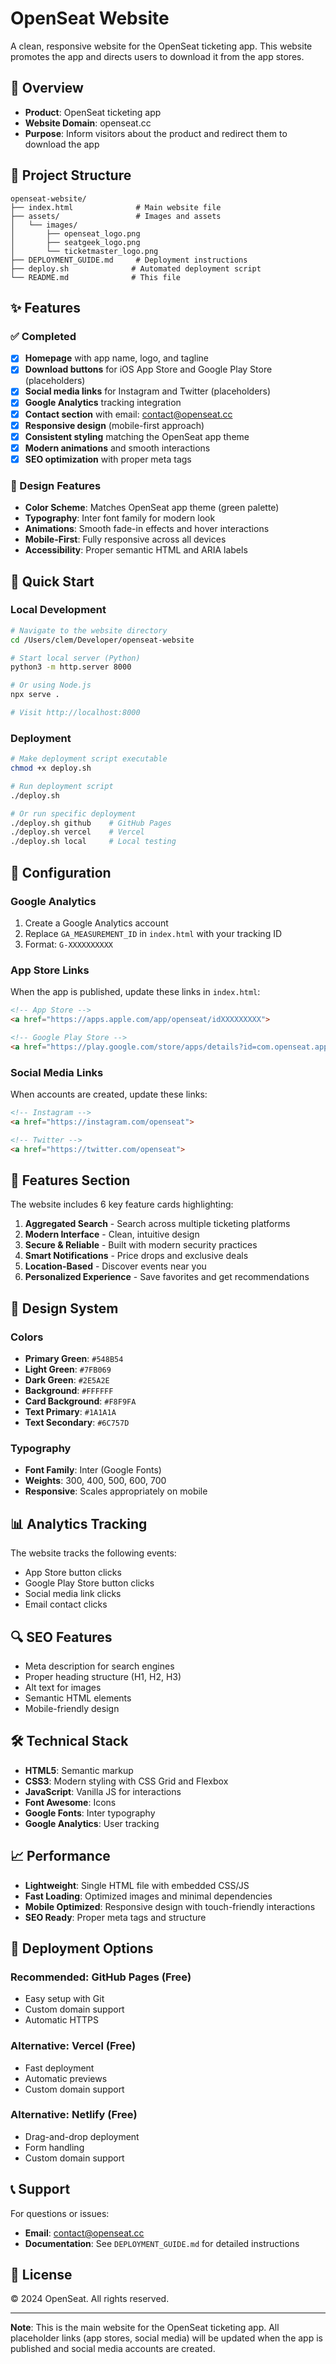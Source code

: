 # OpenSeat Website

A clean, responsive website for the OpenSeat ticketing app. This website promotes the app and directs users to download it from the app stores.

## 🎯 Overview

- **Product**: OpenSeat ticketing app
- **Website Domain**: openseat.cc
- **Purpose**: Inform visitors about the product and redirect them to download the app

## 📁 Project Structure

```
openseat-website/
├── index.html              # Main website file
├── assets/                 # Images and assets
│   └── images/
│       ├── openseat_logo.png
│       ├── seatgeek_logo.png
│       └── ticketmaster_logo.png
├── DEPLOYMENT_GUIDE.md     # Deployment instructions
├── deploy.sh              # Automated deployment script
└── README.md              # This file
```

## ✨ Features

### ✅ Completed
- [x] **Homepage** with app name, logo, and tagline
- [x] **Download buttons** for iOS App Store and Google Play Store (placeholders)
- [x] **Social media links** for Instagram and Twitter (placeholders)
- [x] **Google Analytics** tracking integration
- [x] **Contact section** with email: contact@openseat.cc
- [x] **Responsive design** (mobile-first approach)
- [x] **Consistent styling** matching the OpenSeat app theme
- [x] **Modern animations** and smooth interactions
- [x] **SEO optimization** with proper meta tags

### 🎨 Design Features
- **Color Scheme**: Matches OpenSeat app theme (green palette)
- **Typography**: Inter font family for modern look
- **Animations**: Smooth fade-in effects and hover interactions
- **Mobile-First**: Fully responsive across all devices
- **Accessibility**: Proper semantic HTML and ARIA labels

## 🚀 Quick Start

### Local Development
```bash
# Navigate to the website directory
cd /Users/clem/Developer/openseat-website

# Start local server (Python)
python3 -m http.server 8000

# Or using Node.js
npx serve .

# Visit http://localhost:8000
```

### Deployment
```bash
# Make deployment script executable
chmod +x deploy.sh

# Run deployment script
./deploy.sh

# Or run specific deployment
./deploy.sh github    # GitHub Pages
./deploy.sh vercel    # Vercel
./deploy.sh local     # Local testing
```

## 🔧 Configuration

### Google Analytics
1. Create a Google Analytics account
2. Replace `GA_MEASUREMENT_ID` in `index.html` with your tracking ID
3. Format: `G-XXXXXXXXXX`

### App Store Links
When the app is published, update these links in `index.html`:
```html
<!-- App Store -->
<a href="https://apps.apple.com/app/openseat/idXXXXXXXXX">

<!-- Google Play Store -->
<a href="https://play.google.com/store/apps/details?id=com.openseat.app">
```

### Social Media Links
When accounts are created, update these links:
```html
<!-- Instagram -->
<a href="https://instagram.com/openseat">

<!-- Twitter -->
<a href="https://twitter.com/openseat">
```

## 📱 Features Section

The website includes 6 key feature cards highlighting:

1. **Aggregated Search** - Search across multiple ticketing platforms
2. **Modern Interface** - Clean, intuitive design
3. **Secure & Reliable** - Built with modern security practices
4. **Smart Notifications** - Price drops and exclusive deals
5. **Location-Based** - Discover events near you
6. **Personalized Experience** - Save favorites and get recommendations

## 🎨 Design System

### Colors
- **Primary Green**: `#548B54`
- **Light Green**: `#7FB069`
- **Dark Green**: `#2E5A2E`
- **Background**: `#FFFFFF`
- **Card Background**: `#F8F9FA`
- **Text Primary**: `#1A1A1A`
- **Text Secondary**: `#6C757D`

### Typography
- **Font Family**: Inter (Google Fonts)
- **Weights**: 300, 400, 500, 600, 700
- **Responsive**: Scales appropriately on mobile

## 📊 Analytics Tracking

The website tracks the following events:
- App Store button clicks
- Google Play Store button clicks
- Social media link clicks
- Email contact clicks

## 🔍 SEO Features

- Meta description for search engines
- Proper heading structure (H1, H2, H3)
- Alt text for images
- Semantic HTML elements
- Mobile-friendly design

## 🛠️ Technical Stack

- **HTML5**: Semantic markup
- **CSS3**: Modern styling with CSS Grid and Flexbox
- **JavaScript**: Vanilla JS for interactions
- **Font Awesome**: Icons
- **Google Fonts**: Inter typography
- **Google Analytics**: User tracking

## 📈 Performance

- **Lightweight**: Single HTML file with embedded CSS/JS
- **Fast Loading**: Optimized images and minimal dependencies
- **Mobile Optimized**: Responsive design with touch-friendly interactions
- **SEO Ready**: Proper meta tags and structure

## 🚀 Deployment Options

### Recommended: GitHub Pages (Free)
- Easy setup with Git
- Custom domain support
- Automatic HTTPS

### Alternative: Vercel (Free)
- Fast deployment
- Automatic previews
- Custom domain support

### Alternative: Netlify (Free)
- Drag-and-drop deployment
- Form handling
- Custom domain support

## 📞 Support

For questions or issues:
- **Email**: contact@openseat.cc
- **Documentation**: See `DEPLOYMENT_GUIDE.md` for detailed instructions

## 📝 License

© 2024 OpenSeat. All rights reserved.

---

**Note**: This is the main website for the OpenSeat ticketing app. All placeholder links (app stores, social media) will be updated when the app is published and social media accounts are created. 